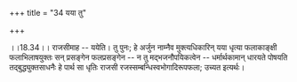 +++
title = "34 यया तु"

+++
  
  
।।18.34।। राजसीमाह -- ययेति। तु पुनः; हे अर्जुन नाम्नैव मुक्त्यधिकारिन्
यया धृत्या फलाकाङ्क्षी फलाभिलाषयुक्तः सन् प्रसङ्गेन फलप्रसङ्गेन -- न तु
मद्भजनौपयिकत्वेन -- धर्मार्थकामान् धारयते पोषयति तद्बुद्ध्युक्तसाधनैः हे
पार्थ सा धृतिः राजसी रजस्सम्बन्धिस्वभोगादिरूपफला; उच्यत इत्यर्थः।  
  
